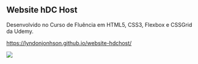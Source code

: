 ## Website hDC Host

Desenvolvido no Curso de Fluência em HTML5, CSS3, Flexbox e CSSGrid da Udemy.

https://lyndonjonhson.github.io/website-hdchost/

<img src="https://raw.githubusercontent.com/LyndonJonhson/website-hdchost/main/preview.gif">